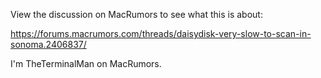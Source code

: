 View the discussion on MacRumors to see what this is about:

https://forums.macrumors.com/threads/daisydisk-very-slow-to-scan-in-sonoma.2406837/

I'm TheTerminalMan on MacRumors.

